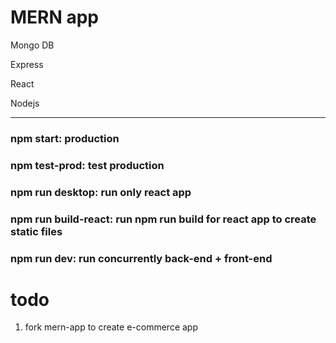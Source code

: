 # MERN app

Mongo DB

Express

React

Nodejs

-----

### npm start: production

### npm test-prod: test production

### npm run desktop: run only react app

### npm run build-react: run npm run build for react app to create static files

### npm run dev: run concurrently back-end + front-end

# todo

1. fork mern-app to create e-commerce app